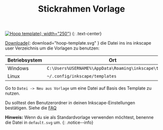 ﻿---
title: Stickrahmen Vorlage
permalink: /de/tutorials/resources/hoop-template/
last_modified_at: 2018-05-20
language: de
excerpt: "Vorlage für verschieden große Stickrahmen"
image: "https://user-images.githubusercontent.com/11083514/40359689-87495ec8-5dbb-11e8-8ef9-80d4fac89d72.png"

tutorial-typ:
  - Template
stichart: 
techniken:
field-of-use:
schwierigkeitsgrad: 
---
[![Hoop template](https://user-images.githubusercontent.com/11083514/40359689-87495ec8-5dbb-11e8-8ef9-80d4fac89d72.png){: width="250"}](/assets/images/tutorials/templates/hoop-template.svg)
{: .text-center}

[Downloade](/assets/images/tutorials/templates/hoop-template.svg){: download="hoop-template.svg" } die Datei ins ins inkscape user Verzeichnis um die Vorlagen zu benutzen:

Betriebsystem|Ort
----|----
Windows|`C:\Users%USERNAME%\AppData\Roaming\inkscape\templates`
Linux|`~/.config/inkscape/templates`

Go to `Datei -> Neu aus Vorlage` um eine Datei auf Basis des Template zu nutzen.

Du solltest den Benutzerordner in deinen Inkscape-Einstellungen bestätigen. Siehe die [FAQ](/docs/faq/#i-have-downloaded-and-unzipped-the-latest-release-where-do-i-put-it)

**Hinweis:** Wenn du sie als Standardvorlage verwenden möchtest, benenne die Datei in `default.svg` um.
{: .notice--info}
